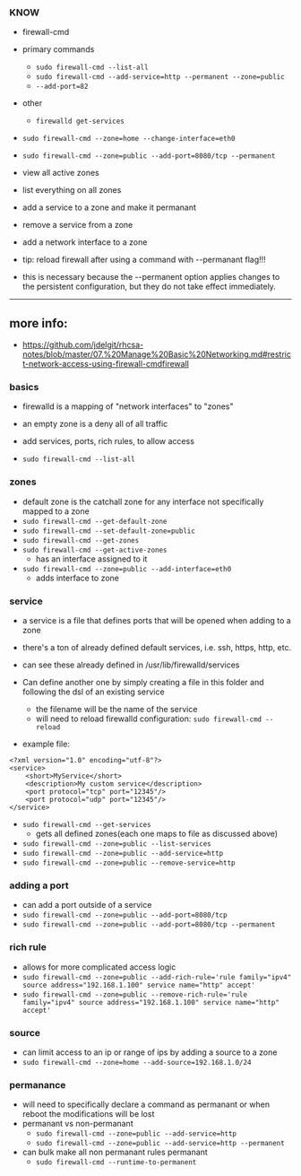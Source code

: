 ### KNOW
* firewall-cmd
* primary commands
    * `sudo firewall-cmd --list-all`
    * `sudo firewall-cmd --add-service=http --permanent --zone=public`
    * `--add-port=82`

* other
    * `firewalld get-services`

* `sudo firewall-cmd --zone=home --change-interface=eth0`
* `sudo firewall-cmd --zone=public --add-port=8080/tcp --permanent`


* view all active zones
* list everything on all zones
* add a service to a zone and make it permanant
* remove a service from a zone
* add a network interface to a zone
* tip: reload firewall after using a command with --permanant flag!!!
* this is necessary because the --permanent option applies changes to the persistent configuration, but they do not take effect immediately. 






-----------
## more info:
* https://github.com/jdelgit/rhcsa-notes/blob/master/07.%20Manage%20Basic%20Networking.md#restrict-network-access-using-firewall-cmdfirewall


### basics
* firewalld is a mapping of "network interfaces" to "zones"
* an empty zone is a deny all of all traffic
* add services, ports, rich rules, to allow access

* `sudo firewall-cmd --list-all`

### zones
* default zone is the catchall zone for any interface not specifically mapped to a zone
* `sudo firewall-cmd --get-default-zone`
* `sudo firewall-cmd --set-default-zone=public`
* `sudo firewall-cmd --get-zones`
* `sudo firewall-cmd --get-active-zones`
    * has an interface assigned to it
* `sudo firewall-cmd --zone=public --add-interface=eth0`
    * adds interface to zone


### service
* a service is a file that defines ports that will be opened when adding to a zone
* there's a ton of already defined default services, i.e. ssh, https, http, etc.
* can see these already defined in /usr/lib/firewalld/services
* Can define another one by simply creating a file in this folder and following the dsl of an existing service
    * the filename will be the name of the service
    * will need to reload firewalld configuration: `sudo firewall-cmd --reload`

* example file:
```
<?xml version="1.0" encoding="utf-8"?>
<service>
    <short>MyService</short>
    <description>My custom service</description>
    <port protocol="tcp" port="12345"/>
    <port protocol="udp" port="12345"/>
</service>
```

* `sudo firewall-cmd --get-services`
    * gets all defined zones(each one maps to file as discussed above)
* `sudo firewall-cmd --zone=public --list-services`
* `sudo firewall-cmd --zone=public --add-service=http`
* `sudo firewall-cmd --zone=public --remove-service=http`



### adding a port 
* can add a port outside of a service
* `sudo firewall-cmd --zone=public --add-port=8080/tcp`
* `sudo firewall-cmd --zone=public --add-port=8080/tcp --permanent`


### rich rule
*  allows for more complicated access logic
* `sudo firewall-cmd --zone=public --add-rich-rule='rule family="ipv4" source address="192.168.1.100" service name="http" accept'`
* `sudo firewall-cmd --zone=public --remove-rich-rule='rule family="ipv4" source address="192.168.1.100" service name="http" accept'`



### source
* can limit access to an ip or range of ips by adding a source to a zone
* `sudo firewall-cmd --zone=home --add-source=192.168.1.0/24`

### permanance
* will need to specifically declare a command as permanant or when reboot the modifications will be lost
* permanant vs non-permanant
    * `sudo firewall-cmd --zone=public --add-service=http`  
    * `sudo firewall-cmd --zone=public --add-service=http --permanent`
* can bulk make all non permanant rules permanant
    * `sudo firewall-cmd --runtime-to-permanent`
